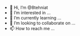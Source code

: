 - 👋 Hi, I’m @8tehniat
- 👀 I’m interested in ...
- 🌱 I’m currently learning ...
- 💞️ I’m looking to collaborate on ...
- 📫 How to reach me ...

<!---
8tehniat/8tehniat is a ✨ special ✨ repository because its `README.md` (this file) appears on your GitHub profile.
You can click the Preview link to take a look at your changes.
--->
